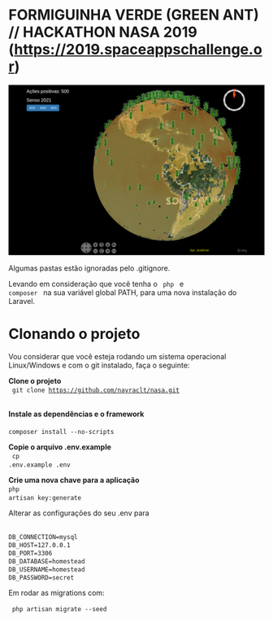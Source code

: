 # FORMIGUINHA VERDE (GREEN ANT) // HACKATHON NASA 2019 (https://2019.spaceappschallenge.or)

<p align="center"><img src="https://raw.githubusercontent.com/nayraclt/nasa/master/public/img/screnshot.pnp.png"></p>

Algumas pastas estão ignoradas pelo .gitignore.

Levando em consideração que você tenha o <code> php </code> e <code> composer </code> na sua variável global PATH, para uma nova instalação do Laravel.


# Clonando o projeto 

Vou  considerar que você esteja rodando um sistema operacional Linux/Windows e com o git instalado, faça o seguinte:

<strong> Clone o projeto</strong> <br>
<code>  git clone https://github.com/nayraclt/nasa.git  </code> 
<br>

<strong> Instale as dependências e o framework</strong>
<br>
<code>
composer install --no-scripts
</code>

<strong>Copie o arquivo .env.example</strong>
<br>
<code> cp .env.example .env </code>

<strong> Crie uma nova chave para a aplicação</strong>
<br>
<code>php artisan key:generate</code>

Alterar as configurações do seu .env para

```

DB_CONNECTION=mysql
DB_HOST=127.0.0.1
DB_PORT=3306
DB_DATABASE=homestead
DB_USERNAME=homestead
DB_PASSWORD=secret

```

Em rodar as migrations com:

<code> php artisan migrate --seed </code>
